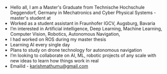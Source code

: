 - Hello all, I am a Master's Graduate from Technische Hochschule Deggendorf, Germany in Mechatronics and Cyber Physical Systems - master's student at 
- Worked as a student assistant in Fraunhofer IGCV, Augsburg, Bavaria
- I’m interested in Artificial intelligence,  Deep Learning, Machine Learning, Computer Vision, Robotics, Autonomous Navigation,
- I had worked on ROS during my master thesis
- Learning AI every single day
- Plans to study on drone technology for autonomous navigation
- I’m looking to collaborate on AI, ML, robotic projects of any scale with new ideas to learn how things work in real
- Emailid - karishmathumu@gmail.com

<!---
karishmathumu/karishmathumu is a ✨ special ✨ repository because its `README.md` (this file) appears on your GitHub profile.
You can click the Preview link to take a look at your changes.
--->
